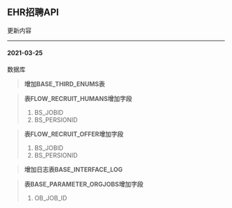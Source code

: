 ## EHR招聘API

更新内容
****
#### 2021-03-25
数据库

> **增加BASE_THIRD_ENUMS表**  

> **表FLOW_RECRUIT_HUMANS增加字段**  
> 1. BS_JOBID  
> 2. BS_PERSIONID  

> **表FLOW_RECRUIT_OFFER增加字段**
> 1. BS_JOBID  
> 2. BS_PERSIONID  

> **增加日志表BASE_INTERFACE_LOG**

> **表BASE_PARAMETER_ORGJOBS增加字段**
> 1. OB_JOB_ID 